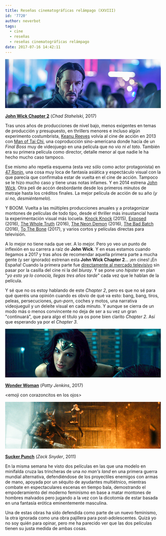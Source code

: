 ```yaml
---
title: Reseñas cinematográficas relámpago (XXVIII)
id: '7720'
author: neverbot
tags:
  - cine
  - reseñas
  - reseñas cinematográficas relámpago
date: 2017-07-16 14:42:11
---
```


![](./resenas-cinematograficas-relampago-xxviii/john_wick_chapter_2.png)

[**John Wick Chapter 2**](http://www.imdb.com/title/tt4425200/) (_Chad Stahelski_, 2017)

Tras unos años de producciones de nivel bajo, menos exigentes en temas de producción y presupuesto, en thrillers menores e incluso algún experimento costumbrista, [Keanu Reeves](http://www.imdb.com/name/nm0000206/) volvía al cine de acción en 2013 con [Man of Tai Chi](http://www.imdb.com/name/nm0000206/), una coproducción sino-americana donde hacía de un _Final Boss_ muy de videojuego en una película que no vio _ni el tato_. También era su primera película como director, detalle menor al que nadie le ha hecho mucho caso tampoco.

Ese mismo año repetía esquema (esta vez sólo como actor protagonista) en [47 Ronin](http://www.imdb.com/title/tt1335975/), una cosa muy loca de fantasía asiática y espectáculo visual con la que parecía que confirmaba estar de vuelta en el cine de acción. Tampoco se le hizo mucho caso y tiene unas notas infames. Y en 2014 estrena [John Wick](http://www.imdb.com/title/tt2911666/). Otra peli de accón desbordante desde los primeros minutos de metraje hasta los créditos finales. La mejor película de acción de su año (_y si no, desmiéntemelo_).

Y BOOM. Vuelta a las múltiples producciones anuales y a protagonizar montones de películas de todo tipo, desde el thriller más insustancial hasta la experimentación visual más locuela. [Knock Knock](http://www.imdb.com/title/tt3605418/) (2015), [Exposed](http://www.imdb.com/title/tt4019560/) (2016), [The Whole Truth](http://www.imdb.com/title/tt3503406/) (2016), [The Neon Demon](http://www.imdb.com/title/tt1974419/) (2016), [The Bad Batch](http://www.imdb.com/title/tt4334266/) (2016), [To The Bone](http://www.imdb.com/title/tt5541240/) (2017), y varios cortos y películas directas para televisión.

A lo mejor no tiene nada que ver. A lo mejor. Pero yo veo un punto de inflexión en su carrera a raíz de **John Wick**. Y en esas estamos cuando llegamos a 2017 y tras años de recomendar aquella primera parte a mucha gente (y ser ignorado) estrenan esta **John Wick Chapter 2**... ¡en cines! ¡En España! Cuando la primera parte fue [directamente al mercado televisivo](http://www.aullidos.com/noticia/24554/john-wick-estrenara-television/) sin pasar por la casilla del cine ni la del _bluray_. Y se pone uno _hipster_ en plan "_yo esto ya lo conocía, llegas tres años tarde_" cada vez que le hablan de la película.

Y sé que no os estoy hablando de este _Chapter 2_, pero es que no sé para qué queréis una opinión cuando es obvio de qué va esto: bang, bang, tiros, peleas, persecuciones, _gun-porn_, coches y motos, una narrativa videojueguil y un deleite visual en cada minuto. Y aunque se cierra de un modo más o menos convincente no deja de ser a su vez un gran "continuará", que para algo el título ya os pone bien clarito _Chapter 2_. Así que esperando ya por el _Chapter 3_.

![](./resenas-cinematograficas-relampago-xxviii/wonder_woman.png)

[**Wonder Woman**](http://www.imdb.com/title/tt0451279/) (_Patty Jenkins_, 2017)

&lt;emoji con corazoncitos en los ojos&gt;

![](./resenas-cinematograficas-relampago-xxviii/sucker_punch.png)

[**Sucker Punch**](http://www.imdb.com/title/tt0978764/) (_Zack Snyder_, 2011)

En la misma semana he visto dos películas en las que una modelo en minifalda cruza las trincheras de una _no man's land_ en una primera guerra mundial alternativa, defendiéndose de los proyectiles enemigos con armas de mano, apoyada por un séquito de ayudantes multiétnico, mientras combate en espectaculares escenas en tiempo bala, demostrando el empoderamiento del moderno feminismo en base a matar montones de hombres malvados pero jugando a la vez con la dicotomía de estar basada en una fantasía erótica eminentemente masculina.

Una de estas obras ha sido defendida como parte de un nuevo feminismo, la otra ignorada como una obra pajillera para post-adolescentes. Quizá yo no soy quién para opinar, pero me ha parecido ver que las dos películas tienen su justa medida de ambas cosas.

